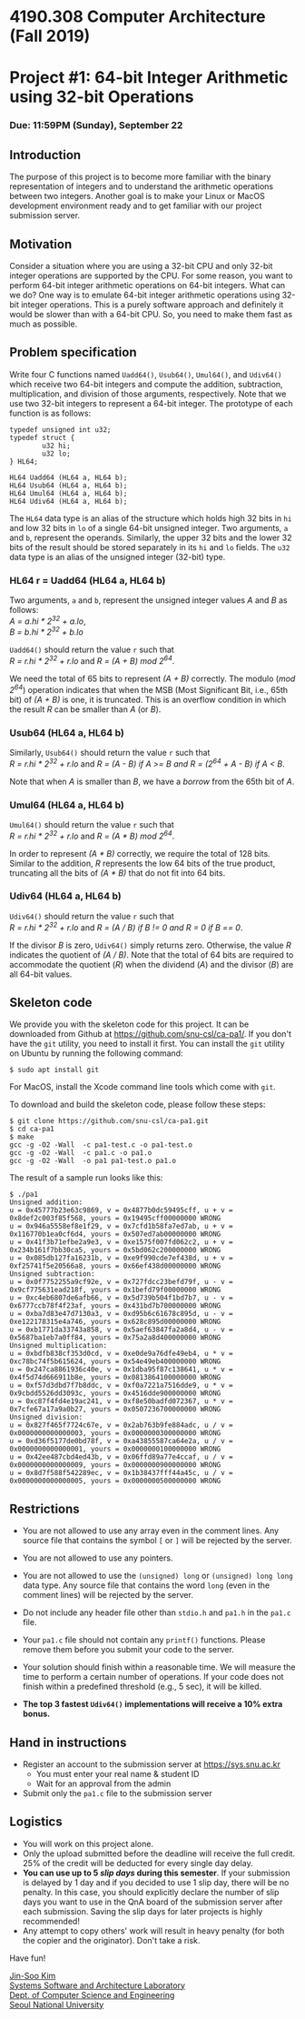 # 4190.308 Computer Architecture (Fall 2019)
# Project #1: 64-bit Integer Arithmetic using 32-bit Operations
### Due: 11:59PM (Sunday), September 22


## Introduction

The purpose of this project is to become more familiar with the binary representation of integers and to understand the arithmetic operations between two integers. Another goal is to make your Linux or MacOS development environment ready and to get familiar with our project submission server.

## Motivation

Consider a situation where you are using a 32-bit CPU and only 32-bit integer operations are supported by the CPU. For some reason, you want to perform 64-bit integer arithmetic operations on 64-bit integers. What can we do? One way is to emulate 64-bit integer arithmetic operations using 32-bit integer operations. This is a purely software approach and definitely it would be slower than with a 64-bit CPU. So, you need to make them fast as much as possible.


## Problem specification

Write four C functions named `Uadd64()`, `Usub64()`, `Umul64()`, and `Udiv64()` which receive two 64-bit integers and compute the addition, subtraction, multiplication, and division of those arguments, respectively. Note that we use two 32-bit integers to represent a 64-bit integer. The prototype of each function is as follows:

```
typedef unsigned int u32;
typedef struct {
        u32 hi;
        u32 lo;
} HL64;

HL64 Uadd64 (HL64 a, HL64 b);
HL64 Usub64 (HL64 a, HL64 b);
HL64 Umul64 (HL64 a, HL64 b);
HL64 Udiv64 (HL64 a, HL64 b);
```

The `HL64` data type is an alias of the structure which holds high 32 bits in `hi` and low 32 bits in `lo` of a single 64-bit unsigned integer. Two arguments, `a` and `b`, represent the operands. Similarly, the upper 32 bits and the lower 32 bits of the result should be stored separately in its `hi` and `lo` fields. The `u32` data type is an alias of the unsigned integer (32-bit) type.

### HL64 r = Uadd64 (HL64 a, HL64 b)

Two arguments, `a` and `b`, represent the unsigned integer values _A_ and _B_ as follows:<br>
_A = a.hi * 2<sup>32</sup> + a.lo_,<br>
_B = b.hi * 2<sup>32</sup> + b.lo_

`Uadd64()` should return the value `r` such that<br>
_R = r.hi * 2<sup>32</sup> + r.lo_ and _R = (A + B) mod 2<sup>64</sup>_.

We need the total of 65 bits to represent _(A + B)_ correctly. The modulo (_mod 2<sup>64</sup>_) operation indicates that when the MSB (Most Significant Bit, i.e., 65th bit) of _(A + B)_ is one, it is truncated. This is an overflow condition in which the result _R_ can be smaller than _A_ (or _B_).

### Usub64 (HL64 a, HL64 b)

Similarly, `Usub64()` should return the value `r` such that<br>
_R = r.hi * 2<sup>32</sup> + r.lo_ and _R = (A - B) if A >= B and R = (2<sup>64</sup> + A - B) if A < B_.

Note that when _A_ is smaller than _B_, we have a _borrow_ from the 65th bit of _A_.

### Umul64 (HL64 a, HL64 b)

`Umul64()` should return the value `r` such that<br>
_R = r.hi * 2<sup>32</sup> + r.lo_ and _R = (A * B) mod 2<sup>64</sup>_.

In order to represent _(A * B)_ correctly, we require the total of 128 bits. Similar to the addition, _R_ represents the low 64 bits of the true product, truncating all the bits of _(A * B)_ that do not fit into 64 bits.

### Udiv64 (HL64 a, HL64 b)

`Udiv64()` should return the value `r` such that<br>
_R = r.hi * 2<sup>32</sup> + r.lo_ and _R = (A / B) if B != 0 and R = 0 if B == 0_.

If the divisor _B_ is zero, `Udiv64()` simply returns zero. Otherwise, the value _R_ indicates the quotient of _(A / B)_.
Note that the total of 64 bits are required to accommodate the quotient (_R_) when the dividend (_A_) and the divisor (_B_) are all 64-bit values.


## Skeleton code

We provide you with the skeleton code for this project. It can be downloaded from Github at https://github.com/snu-csl/ca-pa1/. If you don't have the `git` utility, you need to install it first. You can install the `git` utility on Ubuntu by running the following command:
```
$ sudo apt install git
```
For MacOS, install the Xcode command line tools which come with `git`.

To download and build the skeleton code, please follow these steps:

```
$ git clone https://github.com/snu-csl/ca-pa1.git
$ cd ca-pa1
$ make
gcc -g -O2 -Wall  -c pa1-test.c -o pa1-test.o
gcc -g -O2 -Wall  -c pa1.c -o pa1.o
gcc -g -O2 -Wall  -o pa1 pa1-test.o pa1.o
```

The result of a sample run looks like this:

```
$ ./pa1
Unsigned addition:
u = 0x45777b23e63c9869, v = 0x4877b0dc59495cff, u + v = 0x8def2c003f85f568, yours = 0x19495cff00000000 WRONG
u = 0x946a5558ef8e1f29, v = 0x7cfd1b58fa7ed7ab, u + v = 0x116770b1ea0cf6d4, yours = 0x507ed7ab00000000 WRONG
u = 0x41f3b71efbe2a9e3, v = 0xe1575f007fd062c2, u + v = 0x234b161f7bb30ca5, yours = 0x5bd062c200000000 WRONG
u = 0x085db127fa16231b, v = 0xe9f990cde7ef438d, u + v = 0xf25741f5e20566a8, yours = 0x66ef438d00000000 WRONG
Unsigned subtraction:
u = 0x0f7752255a9cf92e, v = 0x727fdcc23befd79f, u - v = 0x9cf775631ead218f, yours = 0x1befd79f00000000 WRONG
u = 0xc4eb6807de6afb66, v = 0x5d739b504f1bd7b7, u - v = 0x6777ccb78f4f23af, yours = 0x431bd7b700000000 WRONG
u = 0xba7d83e47d7130a3, v = 0xd95b6c61678c895d, u - v = 0xe122178315e4a746, yours = 0x628c895d00000000 WRONG
u = 0xb1771da33743a858, v = 0x5aef63847fa2a8d4, u - v = 0x5687ba1eb7a0ff84, yours = 0x75a2a8d400000000 WRONG
Unsigned multiplication:
u = 0xbdfb838cf353d0cd, v = 0xe0de9a76dfe49eb4, u * v = 0xc78bc74f5b615624, yours = 0x54e49eb400000000 WRONG
u = 0x247ca8861936c40e, v = 0x1dba95f87c138641, u * v = 0x4f5d74d666911b8e, yours = 0x0813864100000000 WRONG
u = 0xf57d3dbd7f7b8ddc, v = 0xf0a7221a7516dde9, u * v = 0x9cbdd5526dd3093c, yours = 0x4516dde900000000 WRONG
u = 0xc87f4fd4e19ac241, v = 0xf8e50badfd072367, u * v = 0x7cfe67a17a9a0b27, yours = 0x0507236700000000 WRONG
Unsigned division:
u = 0x827f465f7724c67e, v = 0x2ab763b9fe884adc, u / v = 0x0000000000000003, yours = 0x0000000300000000 WRONG
u = 0xd36f5177de0bd78f, v = 0xa43855587ca64e2a, u / v = 0x0000000000000001, yours = 0x0000000100000000 WRONG
u = 0x42ee487cbd4ed43b, v = 0x06ffd89a77e4ccaf, u / v = 0x0000000000000009, yours = 0x0000000900000000 WRONG
u = 0x8d7f588f542289ec, v = 0x1b38437fff44a45c, u / v = 0x0000000000000005, yours = 0x0000000500000000 WRONG
```

## Restrictions

* You are not allowed to use any array even in the comment lines. Any source file that contains the symbol `[` or `]` will be rejected by the server.

* You are not allowed to use any pointers.

* You are not allowed to use the `(unsigned) long` or `(unsigned) long long` data type. Any source file that contains the word `long` (even in the comment lines) will be rejected by the server.

* Do not include any header file other than `stdio.h` and `pa1.h` in the `pa1.c` file.

* Your `pa1.c` file should not contain any `printf()` functions. Please remove them before you submit your code to the server.

* Your solution should finish within a reasonable time. We will measure the time to perform a certain number of operations. If your code does not finish within a predefined threshold (e.g., 5 sec), it will be killed.

* __The top 3 fastest `Udiv64()` implementations will receive a 10% extra bonus.__



## Hand in instructions

* Register an account to the submission server at https://sys.snu.ac.kr
  * You must enter your real name & student ID
  * Wait for an approval from the admin
* Submit only the `pa1.c` file to the submission server

## Logistics

* You will work on this project alone.
* Only the upload submitted before the deadline will receive the full credit. 25% of the credit will be deducted for every single day delay.
* __You can use up to 5 _slip days_ during this semester__. If your submission is delayed by 1 day and if you decided to use 1 slip day, there will be no penalty. In this case, you should explicitly declare the number of slip days you want to use in the QnA board of the submission server after each submission. Saving the slip days for later projects is highly recommended!
* Any attempt to copy others' work will result in heavy penalty (for both the copier and the originator). Don't take a risk.

Have fun!

[Jin-Soo Kim](mailto:jinsoo.kim_AT_snu.ac.kr)  
[Systems Software and Architecture Laboratory](http://csl.snu.ac.kr)  
[Dept. of Computer Science and Engineering](http://cse.snu.ac.kr)  
[Seoul National University](http://www.snu.ac.kr)
